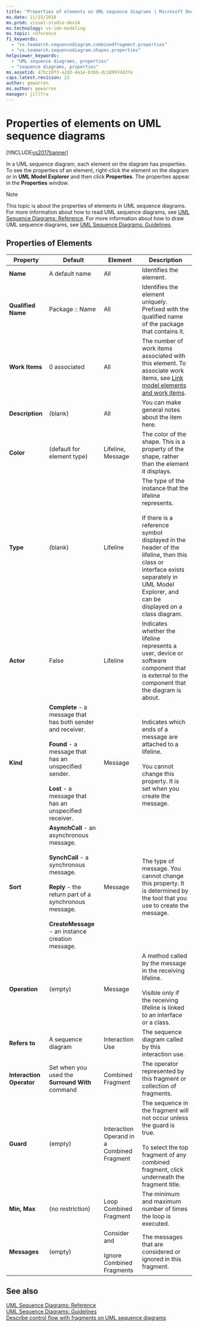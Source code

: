 ```yaml
---
title: "Properties of elements on UML sequence diagrams | Microsoft Docs"
ms.date: 11/15/2016
ms.prod: visual-studio-dev14
ms.technology: vs-ide-modeling
ms.topic: reference
f1_keywords: 
  - "vs.teamarch.sequencediagram.combinedfragment.properties"
  - "vs.teamarch.sequencediagram.shapes.properties"
helpviewer_keywords: 
  - "UML sequence diagrams, properties"
  - "sequence diagrams, properties"
ms.assetid: 475c10f3-a2d2-4a1e-b366-dc28997d437e
caps.latest.revision: 22
author: gewarren
ms.author: gewarren
manager: jillfra
---
```

# Properties of elements on UML sequence diagrams
[!INCLUDE[vs2017banner](../includes/vs2017banner.md)]

In a UML sequence diagram, each element on the diagram has properties. To see the properties of an element, right-click the element on the diagram or in **UML Model Explorer** and then click **Properties**. The properties appear in the **Properties** window.  
  
> [!NOTE]
> This topic is about the properties of elements in UML sequence diagrams. For more information about how to read UML sequence diagrams, see [UML Sequence Diagrams: Reference](../modeling/uml-sequence-diagrams-reference.md). For more information about how to draw UML sequence diagrams, see [UML Sequence Diagrams: Guidelines](../modeling/uml-sequence-diagrams-guidelines.md).  
  
## Properties of Elements  
  
|Property|Default|Element|Description|  
|--------------|-------------|-------------|-----------------|  
|**Name**|A default name|All|Identifies the element.|  
|**Qualified Name**|Package :: Name|All|Identifies the element uniquely. Prefixed with the qualified name of the package that contains it.|  
|**Work Items**|0 associated|All|The number of work items associated with this element. To associate work items, see [Link model elements and work items](../modeling/link-model-elements-and-work-items.md).|  
|**Description**|(blank)|All|You can make general notes about the item here.|  
|**Color**|(default for element type)|Lifeline, Message|The color of the shape. This is a property of the shape, rather than the element it displays.|  
|**Type**|(blank)|Lifeline|The type of the instance that the lifeline represents.<br /><br /> If there is a reference symbol displayed in the header of the lifeline, then this class or interface exists separately in UML Model Explorer, and can be displayed on a class diagram.|  
|**Actor**|False|Lifeline|Indicates whether the lifeline represents a user, device or software component that is external to the component that the diagram is about.|  
|**Kind**|**Complete** - a message that has both sender and receiver.<br /><br /> **Found** - a message that has an unspecified sender.<br /><br /> **Lost** - a message that has an unspecified receiver.|Message|Indicates which ends of a message are attached to a lifeline.<br /><br /> You cannot change this property. It is set when you create the message.|  
|**Sort**|**AsynchCall** - an asynchronous message.<br /><br /> **SynchCall** - a synchronous message.<br /><br /> **Reply** - the return part of a synchronous message.<br /><br /> **CreateMessage** - an instance creation message.|Message|The type of message. You cannot change this property. It is determined by the tool that you use to create the message.|  
|**Operation**|(empty)|Message|A method called by the message in the receiving lifeline.<br /><br /> Visible only if the receiving lifeline is linked to an interface or a class.|  
|**Refers to**|A sequence diagram|Interaction Use|The sequence diagram called by this interaction use.|  
|**Interaction Operator**|Set when you used the **Surround With** command|Combined Fragment|The operator represented by this fragment or collection of fragments.|  
|**Guard**|(empty)|Interaction Operand in a Combined Fragment|The sequence in the fragment will not occur unless the guard is true.<br /><br /> To select the top fragment of any combined fragment, click underneath the fragment title.|  
|**Min, Max**|(no restriction)|Loop Combined Fragment|The minimum and maximum number of times the loop is executed.|  
|**Messages**|(empty)|Consider and<br /><br /> Ignore Combined Fragments|The messages that are considered or ignored in this fragment.|  
  
## See also  
 [UML Sequence Diagrams: Reference](../modeling/uml-sequence-diagrams-reference.md)   
 [UML Sequence Diagrams: Guidelines](../modeling/uml-sequence-diagrams-guidelines.md)   
 [Describe control flow with fragments on UML sequence diagrams](../modeling/describe-control-flow-with-fragments-on-uml-sequence-diagrams.md)
